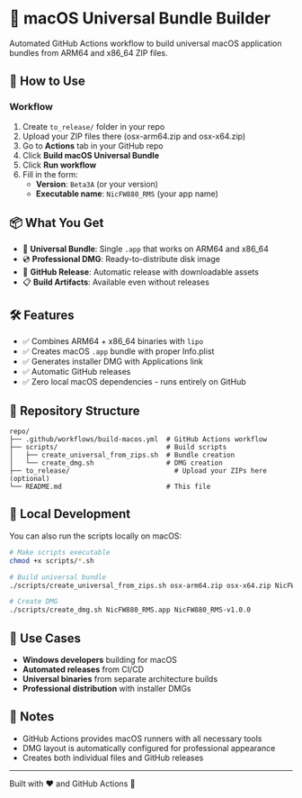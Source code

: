 # 🍎 macOS Universal Bundle Builder

Automated GitHub Actions workflow to build universal macOS application bundles from ARM64 and x86_64 ZIP files.

## 🚀 How to Use

### Workflow

1. Create `to_release/` folder in your repo
2. Upload your ZIP files there (osx-arm64.zip and osx-x64.zip)
3. Go to **Actions** tab in your GitHub repo
4. Click **Build macOS Universal Bundle**
5. Click **Run workflow**
6. Fill in the form:
   - **Version**: `Beta3A` (or your version)
   - **Executable name**: `NicFW880_RMS` (your app name)
 
## 📦 What You Get

- 🔗 **Universal Bundle**: Single `.app` that works on ARM64 and x86_64
- 💿 **Professional DMG**: Ready-to-distribute disk image
- 📱 **GitHub Release**: Automatic release with downloadable assets
- 📋 **Build Artifacts**: Available even without releases

## 🛠️ Features

- ✅ Combines ARM64 + x86_64 binaries with `lipo`
- ✅ Creates macOS `.app` bundle with proper Info.plist
- ✅ Generates installer DMG with Applications link
- ✅ Automatic GitHub releases
- ✅ Zero local macOS dependencies - runs entirely on GitHub

## 📁 Repository Structure

```
repo/
├── .github/workflows/build-macos.yml  # GitHub Actions workflow
├── scripts/                           # Build scripts
│   ├── create_universal_from_zips.sh  # Bundle creation
│   └── create_dmg.sh                  # DMG creation
├── to_release/                          # Upload your ZIPs here (optional)
└── README.md                          # This file
```

## 🔧 Local Development

You can also run the scripts locally on macOS:

```bash
# Make scripts executable
chmod +x scripts/*.sh

# Build universal bundle
./scripts/create_universal_from_zips.sh osx-arm64.zip osx-x64.zip NicFW880_RMS

# Create DMG
./scripts/create_dmg.sh NicFW880_RMS.app NicFW880_RMS-v1.0.0
```

## 🎯 Use Cases

- **Windows developers** building for macOS
- **Automated releases** from CI/CD
- **Universal binaries** from separate architecture builds
- **Professional distribution** with installer DMGs

## 📝 Notes

- GitHub Actions provides macOS runners with all necessary tools
- DMG layout is automatically configured for professional appearance
- Creates both individual files and GitHub releases

---

Built with ❤️ and GitHub Actions 🤖
